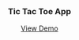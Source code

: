 <!-- PROJECT LOGO -->
<br />
<div align="center">

  <h3 align="center">Tic Tac Toe App</h3>

  <p align="center">
    <a href="https://cuneytcz.netlify.app/" target="_blank">View Demo</a>
  </p>
</div>

